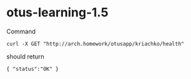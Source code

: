 # otus-learning-1.5

Command
```
curl -X GET "http://arch.homework/otusapp/kriachko/health"
```
should return
```
{ "status":"OK" }
```
